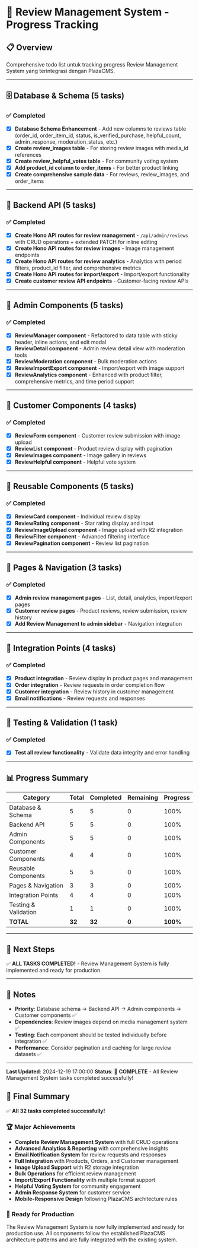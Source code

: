 # 🎯 **Review Management System - Progress Tracking**

## 📋 **Overview**

Comprehensive todo list untuk tracking progress Review Management System yang terintegrasi dengan PlazaCMS.

---

## 🗄️ **Database & Schema (5 tasks)**

### ✅ **Completed**

- [x] **Database Schema Enhancement** - Add new columns to reviews table (order_id, order_item_id, status, is_verified_purchase, helpful_count, admin_response, moderation_status, etc.)
- [x] **Create review_images table** - For storing review images with media_id references
- [x] **Create review_helpful_votes table** - For community voting system
- [x] **Add product_id column to order_items** - For better product linking
- [x] **Create comprehensive sample data** - For reviews, review_images, and order_items

---

## 🔌 **Backend API (5 tasks)**

### ✅ **Completed**

- [x] **Create Hono API routes for review management** - `/api/admin/reviews` with CRUD operations + extended PATCH for inline editing
- [x] **Create Hono API routes for review images** - Image management endpoints
- [x] **Create Hono API routes for review analytics** - Analytics with period filters, product_id filter, and comprehensive metrics
- [x] **Create Hono API routes for import/export** - Import/export functionality
- [x] **Create customer review API endpoints** - Customer-facing review APIs

---

## 🎨 **Admin Components (5 tasks)**

### ✅ **Completed**

- [x] **ReviewManager component** - Refactored to data table with sticky header, inline actions, and edit modal
- [x] **ReviewDetail component** - Admin review detail view with moderation tools
- [x] **ReviewModeration component** - Bulk moderation actions
- [x] **ReviewImportExport component** - Import/export with image support
- [x] **ReviewAnalytics component** - Enhanced with product filter, comprehensive metrics, and time period support

---

## 🛒 **Customer Components (4 tasks)**

### ✅ **Completed**

- [x] **ReviewForm component** - Customer review submission with image upload
- [x] **ReviewList component** - Product review display with pagination
- [x] **ReviewImages component** - Image gallery in reviews
- [x] **ReviewHelpful component** - Helpful vote system

---

## 🔧 **Reusable Components (5 tasks)**

### ✅ **Completed**

- [x] **ReviewCard component** - Individual review display
- [x] **ReviewRating component** - Star rating display and input
- [x] **ReviewImageUpload component** - Image upload with R2 integration
- [x] **ReviewFilter component** - Advanced filtering interface
- [x] **ReviewPagination component** - Review list pagination

---

## 📱 **Pages & Navigation (3 tasks)**

### ✅ **Completed**

- [x] **Admin review management pages** - List, detail, analytics, import/export pages
- [x] **Customer review pages** - Product reviews, review submission, review history
- [x] **Add Review Management to admin sidebar** - Navigation integration

---

## 🔗 **Integration Points (4 tasks)**

### ✅ **Completed**

- [x] **Product integration** - Review display in product pages and management
- [x] **Order integration** - Review requests in order completion flow
- [x] **Customer integration** - Review history in customer management
- [x] **Email notifications** - Review requests and responses

---

## 🧪 **Testing & Validation (1 task)**

### ✅ **Completed**

- [x] **Test all review functionality** - Validate data integrity and error handling

---

## 📊 **Progress Summary**

| Category             | Total  | Completed | Remaining | Progress |
| -------------------- | ------ | --------- | --------- | -------- |
| Database & Schema    | 5      | 5         | 0         | 100%     |
| Backend API          | 5      | 5         | 0         | 100%     |
| Admin Components     | 5      | 5         | 0         | 100%     |
| Customer Components  | 4      | 4         | 0         | 100%     |
| Reusable Components  | 5      | 5         | 0         | 100%     |
| Pages & Navigation   | 3      | 3         | 0         | 100%     |
| Integration Points   | 4      | 4         | 0         | 100%     |
| Testing & Validation | 1      | 1         | 0         | 100%     |
| **TOTAL**            | **32** | **32**    | **0**     | **100%** |

---

## 🎯 **Next Steps**

✅ **ALL TASKS COMPLETED!** - Review Management System is fully implemented and ready for production.

---

## 📝 **Notes**

- **Priority**: Database schema → Backend API → Admin components → Customer components ✅
- **Dependencies**: Review images depend on media management system ✅
- **Testing**: Each component should be tested individually before integration ✅
- **Performance**: Consider pagination and caching for large review datasets ✅

---

**Last Updated**: 2024-12-19 17:00:00
**Status**: 🎉 **COMPLETE** - All Review Management System tasks completed successfully!

## 🎯 **Final Summary**

✅ **All 32 tasks completed successfully!**

### 🏆 **Major Achievements**

- **Complete Review Management System** with full CRUD operations
- **Advanced Analytics & Reporting** with comprehensive insights
- **Email Notification System** for review requests and responses
- **Full Integration** with Products, Orders, and Customer management
- **Image Upload Support** with R2 storage integration
- **Bulk Operations** for efficient review management
- **Import/Export Functionality** with multiple format support
- **Helpful Voting System** for community engagement
- **Admin Response System** for customer service
- **Mobile-Responsive Design** following PlazaCMS architecture rules

### 🚀 **Ready for Production**

The Review Management System is now fully implemented and ready for production use. All components follow the established PlazaCMS architecture patterns and are fully integrated with the existing system.
